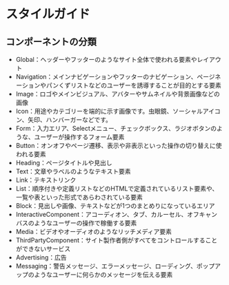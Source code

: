 # スタイルガイド

## コンポーネントの分類

- Global：ヘッダーやフッターのようなサイト全体で使われる要素やレイアウト
- Navigation：メインナビゲーションやフッターのナビゲーション、ページネーションやパンくずリストなどのユーザーを誘導することが目的とする要素
- Image：ロゴやメインビジュアル、アバターやサムネイルや背景画像などの画像
- Icon：用途やカテゴリーを端的に示す画像です。虫眼鏡、ソーシャルアイコン、矢印、ハンバーガーなどです。
- Form：入力エリア、Selectメニュー、チェックボックス、ラジオボタンのような、ユーザーが操作するフォーム要素
- Button：オンオフやページ遷移、表示や非表示といった操作の切り替えに使われる要素
- Heading：ページタイトルや見出し
- Text：文章やラベルのようなテキスト要素
- Link：テキストリンク
- List：順序付きや定義リストなどのHTMLで定義されているリスト要素や、一覧や表といった形式であらわされている要素
- Block：見出しや画像、テキストなどが1つのまとめりになっているエリア
- InteractiveComponent：アコーディオン、タブ、カルーセル、オフキャンバスのようなユーザーの操作で稼働する要素
- Media：ビデオやオーディオのようなリッチメディア要素
- ThirdPartyComponent：サイト製作者側がすべてをコントロールすることができないサービス
- Advertising：広告
- Messaging：警告メッセージ、エラーメッセージ、ローディング、ポップアップのようなユーザーに何らかのメッセージを伝える要素

